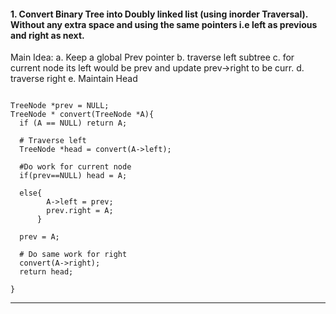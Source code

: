 #### 1. Convert Binary Tree into Doubly linked list (using inorder Traversal). Without any extra space and using the same pointers i.e left as previous and right as next.

Main Idea:
a. Keep a global Prev pointer
b. traverse left subtree
c. for current node its left would be prev and update prev->right to be curr.
d. traverse right
e. Maintain Head
```

TreeNode *prev = NULL;
TreeNode * convert(TreeNode *A){
  if (A == NULL) return A;
  
  # Traverse left
  TreeNode *head = convert(A->left);
  
  #Do work for current node
  if(prev==NULL) head = A;
  
  else{
        A->left = prev;
        prev.right = A;
      }
  
  prev = A;
  
  # Do same work for right
  convert(A->right);
  return head;
  
}
```

---
